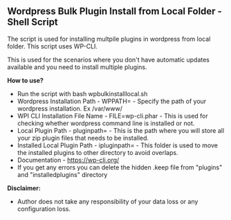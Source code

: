 ## Wordpress Bulk Plugin Install from Local Folder - Shell Script

The script is used for installing multpile plugins in wordpress from local folder. This script uses WP-CLI. 

This is used for the scenarios where you don't have automatic updates available and you need to install multiple plugins.

**How to use?**

* Run the script with bash wpbulkinstalllocal.sh
* Wordpress Installation Path - WPPATH=<your-wordpress-installation-path> - Specify the path of your wordpress installation. Ex /var/www/<your-wordpress-folder>
* WPI CLI Installation File Name - FILE=wp-cli.phar - This is used for checking whether wordpress command line is installed or not.
* Local Plugin Path - pluginpath=<path-to-store-plugins> - This is the path where you will store all your zip plugin files that needs to be installed.
* Installed Local Plugin Path - ipluginpath=<path-to-move-installed-plugins> - This folder is used to move the installed plugins to other directory to avoid overlaps.
* Documentation - https://wp-cli.org/
* If you get any errors you can delete the hidden .keep file from "plugins" and "installedplugins" directory

**Disclaimer:**

* Author does not take any responsibility of your data loss or any configuration loss.

